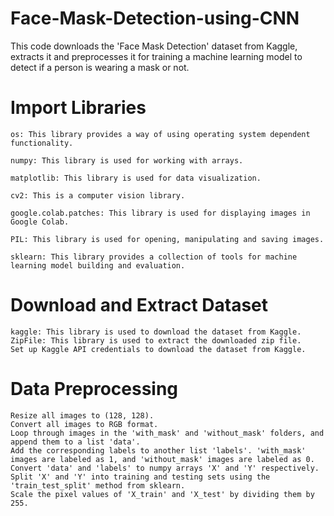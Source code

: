 # Face-Mask-Detection-using-CNN

This code downloads the 'Face Mask Detection' dataset from Kaggle, extracts it and preprocesses it for training a machine learning model to detect if a person is wearing a mask or not.

# Import Libraries

    os: This library provides a way of using operating system dependent functionality.
    
    numpy: This library is used for working with arrays.
    
    matplotlib: This library is used for data visualization.
    
    cv2: This is a computer vision library.
    
    google.colab.patches: This library is used for displaying images in Google Colab.
    
    PIL: This library is used for opening, manipulating and saving images.
    
    sklearn: This library provides a collection of tools for machine learning model building and evaluation.
    
# Download and Extract Dataset

    kaggle: This library is used to download the dataset from Kaggle.
    ZipFile: This library is used to extract the downloaded zip file.
    Set up Kaggle API credentials to download the dataset from Kaggle.
    
    
 # Data Preprocessing

    Resize all images to (128, 128).
    Convert all images to RGB format.
    Loop through images in the 'with_mask' and 'without_mask' folders, and append them to a list 'data'.
    Add the corresponding labels to another list 'labels'. 'with_mask' images are labeled as 1, and 'without_mask' images are labeled as 0.
    Convert 'data' and 'labels' to numpy arrays 'X' and 'Y' respectively.
    Split 'X' and 'Y' into training and testing sets using the 'train_test_split' method from sklearn.
    Scale the pixel values of 'X_train' and 'X_test' by dividing them by 255.
